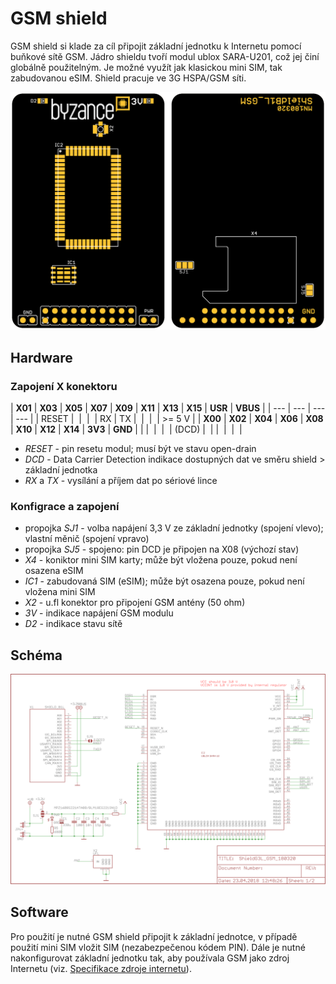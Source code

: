 # GSM shield

GSM shield si klade za cíl připojit základní jednotku k Internetu pomocí buňkové sítě GSM. Jádro shieldu tvoří modul ublox SARA-U201, což jej činí globálně použitelným. Je možné využít jak klasickou mini SIM, tak zabudovanou eSIM. Shield pracuje ve 3G HSPA/GSM síti.

![](../../../.gitbook/assets/shield_gsm_b1.png)

## Hardware

### Zapojení X konektoru

| **X01** | **X03** | **X05** | **X07** | **X09** | **X11** | **X13** | **X15** | **USR** | **VBUS** |
| --- | --- | --- | --- |
| ​RESET | ​ | ​ | ​ | RX | TX | ​ | ​ | ​ | ​&gt;= 5 V |
| **X00** | **X02** | **X04** | **X06** | **X08** | **X10** | **X12** | **X14** | **3V3** | **GND** |
| ​ | ​ | ​ | ​ | \(​DCD\) | ​ |  | ​ | ​ | ​ |

* _RESET_ - pin resetu modul; musí být ve stavu open-drain
* _DCD_ - Data Carrier Detection indikace dostupných dat ve směru shield &gt; základní jednotka
* _RX_ a _TX_ - vysílání a příjem dat po sériové lince

### Konfigrace a zapojení

* propojka _SJ1_ - volba napájení 3,3 V ze základní jednotky \(spojení vlevo\); vlastní měnič \(spojení vpravo\)
* propojka _SJ5_ - spojeno: pin DCD je připojen na X08 \(výchozí stav\)
* _X4_ - koniktor mini SIM karty; může být vložena pouze, pokud není osazena eSIM
* _IC1_ - zabudovaná SIM \(eSIM\); může být osazena pouze, pokud není vložena mini SIM
* _X2_ - u.fl konektor pro připojení GSM antény \(50 ohm\)
* _3V_ - indikace napájení GSM modulu
* _D2_ - indikace stavu sítě

## Schéma

![Sch&#xE9;ma GSM shieldu s GSM modulem, ant&#xE9;nou a v&#xFD;b&#x11B;rem zdroje nap&#xE1;jen&#xED; pro modul.](../../../.gitbook/assets/shieldg3l_gsm_180320.png)

## Software

Pro použití je nutné GSM shield připojit k základní jednotce, v případě použití mini SIM vložit SIM \(nezabezpečenou kódem PIN\). Dále je nutné nakonfigurovat základní jednotku tak, aby používala GSM jako zdroj Internetu \(viz. [Specifikace zdroje internetu](https://docu.byzance.cz/~/edit/primary/hardware-a-programovani/konektivita/specifikace-zdroje-internetu)\).

